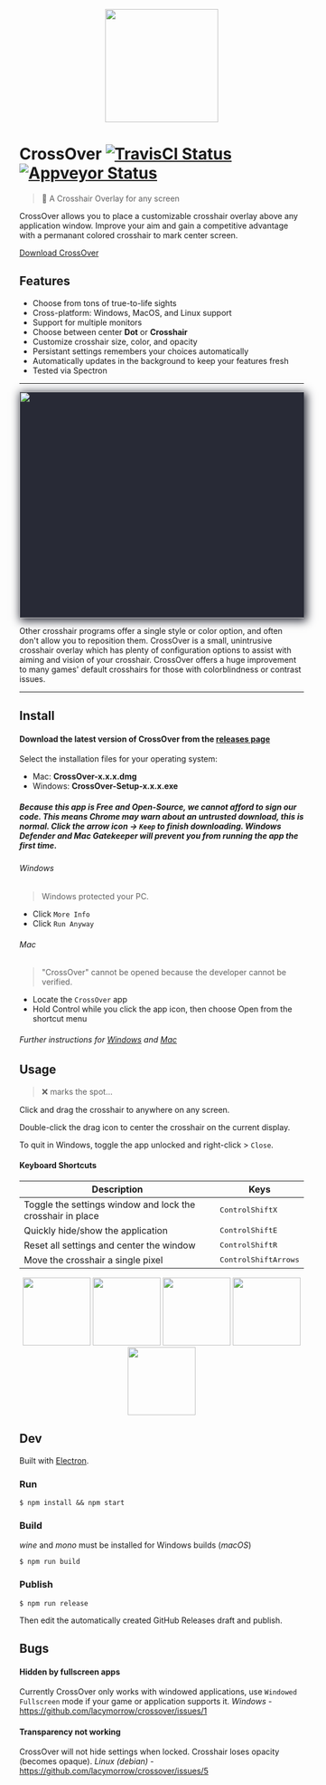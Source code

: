 <p align="center">
  <img width="200" height="200" src="https://github.com/lacymorrow/crossover/raw/master/src/static/Icon.png">
</p>

# CrossOver [![TravisCI Status](https://travis-ci.org/lacymorrow/crossover.svg?branch=master)](https://travis-ci.org/lacymorrow/crossover) [![Appveyor Status](https://ci.appveyor.com/api/projects/status/qtxvaliwymvhxiwx/branch/master?svg=true)](https://ci.appveyor.com/project/lacymorrow/crossover)


> 🎯 A Crosshair Overlay for any screen

CrossOver allows you to place a customizable crosshair overlay above any application window.
Improve your aim and gain a competitive advantage with a permanant colored crosshair to mark center screen.

[Download CrossOver](https://github.com/lacymorrow/crossover/releases)


## Features

- Choose from tons of true-to-life sights
- Cross-platform: Windows, MacOS, and Linux support
- Support for multiple monitors
- Choose between center **Dot** or **Crosshair**
- Customize crosshair size, color, and opacity
- Persistant settings remembers your choices automatically
- Automatically updates in the background to keep your features fresh
- Tested via Spectron

---

<p align="center" style="background:#282a36;box-shadow: 3px 3px 15px 2px rgba(40,42,54,1);">
  <img width="700" height="400" src="https://github.com/lacymorrow/crossover/raw/master/src/static/demo.png">
</p>

Other crosshair programs offer a single style or color option, and often don't allow you to reposition them. CrossOver is a small, unintrusive crosshair overlay which has plenty of configuration options to assist with aiming and vision of your crosshair. CrossOver offers a huge improvement to many games' default crosshairs for those with colorblindness or contrast issues.

---


## Install

#### Download the latest version of CrossOver from the [releases page](https://github.com/lacymorrow/crossover/releases)

Select the installation files for your operating system:

 - Mac: **CrossOver-x.x.x.dmg**
 - Windows: **CrossOver-Setup-x.x.x.exe**

##### _Because this app is Free and Open-Source, we cannot afford to sign our code. This means Chrome may warn about an untrusted download, this is normal. Click the arrow icon -> `Keep` to finish downloading. Windows Defender and Mac Gatekeeper will prevent you from running the app the first time._

###### Windows

> Windows protected your PC.

- Click `More Info`
- Click `Run Anyway`

###### Mac

> "CrossOver" cannot be opened because the developer cannot be verified.

- Locate the `CrossOver` app
- Hold Control while you click the app icon, then choose Open from the shortcut menu

###### _Further instructions for [Windows](https://www.techjunkie.com/windows-protected-your-pc-disable-smartscreen/) and [Mac](https://support.apple.com/en-us/HT202491)_


## Usage

> ❌ marks the spot...

Click and drag the crosshair to anywhere on any screen.

Double-click the drag icon to center the crosshair on the current display.

To quit in Windows, toggle the app unlocked and right-click > `Close`.

#### Keyboard Shortcuts

Description            | Keys
-----------------------| -----------------------
Toggle the settings window and lock the crosshair in place | <kbd>Control</kbd><kbd>Shift</kbd><kbd>X</kbd>
Quickly hide/show the application                          | <kbd>Control</kbd><kbd>Shift</kbd><kbd>E</kbd>
Reset all settings and center the window                   | <kbd>Control</kbd><kbd>Shift</kbd><kbd>R</kbd>
Move the crosshair a single pixel                          | <kbd>Control</kbd><kbd>Shift</kbd><kbd>Arrows</kbd>

<p align="center">
  <img width="120" height="120" src="https://github.com/lacymorrow/crossover/raw/master/src/static/crosshairs/ballistic-firedot.png">
  <img width="120" height="120" src="https://github.com/lacymorrow/crossover/raw/master/src/static/crosshairs/moa-delta.png">
  <img width="120" height="120" src="https://github.com/lacymorrow/crossover/raw/master/src/static/crosshairs/blackout.png">
  <img width="120" height="120" src="https://github.com/lacymorrow/crossover/raw/master/src/static/crosshairs/leica-magnus.png">
  <img width="120" height="120" src="https://github.com/lacymorrow/crossover/raw/master/src/static/crosshairs/bull-ring-post.png">
</p>


## Dev

Built with [Electron](https://electronjs.org).

### Run

```
$ npm install && npm start
```

### Build

_wine_ and _mono_ must be installed for Windows builds (_macOS_)

```
$ npm run build
```


### Publish

```
$ npm run release
```

Then edit the automatically created GitHub Releases draft and publish.


## Bugs

#### Hidden by fullscreen apps

Currently CrossOver only works with windowed applications, use `Windowed Fullscreen` mode if your game or application supports it. _Windows_ - https://github.com/lacymorrow/crossover/issues/1

#### Transparency not working

CrossOver will not hide settings when locked. Crosshair loses opacity (becomes opaque). _Linux (debian)_ - https://github.com/lacymorrow/crossover/issues/5

